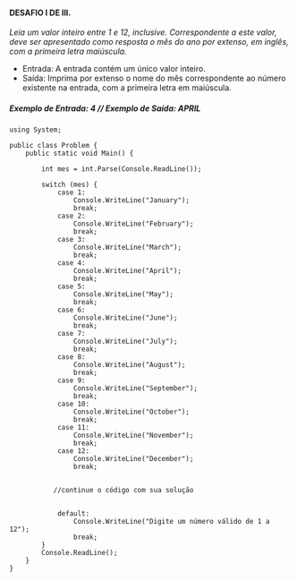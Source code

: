 #### DESAFIO I DE III.

*Leia um valor inteiro entre 1 e 12, inclusive. Correspondente a este valor, deve ser apresentado como resposta o mês do ano por extenso, em inglês, com a primeira letra maiúscula.*

- Entrada: A entrada contém um único valor inteiro.
- Saída: Imprima por extenso o nome do mês correspondente ao número existente na entrada, com a primeira letra em maiúscula.
 
##### Exemplo de Entrada: 4 //	Exemplo de Saída: APRIL

  
```
using System;

public class Problem {
    public static void Main() {

        int mes = int.Parse(Console.ReadLine());

        switch (mes) {
            case 1:
                Console.WriteLine("January");
                break;
            case 2:
                Console.WriteLine("February");
                break;
            case 3:
                Console.WriteLine("March");
                break;
            case 4:
                Console.WriteLine("April");
                break;
            case 5:
                Console.WriteLine("May");
                break;
            case 6:
                Console.WriteLine("June");
                break;
            case 7:
                Console.WriteLine("July");
                break;
            case 8:
                Console.WriteLine("August");
                break;
            case 9:
                Console.WriteLine("September");
                break;
            case 10:
                Console.WriteLine("October");
                break;
            case 11:
                Console.WriteLine("November");
                break;
            case 12:
                Console.WriteLine("December");
                break;
            
            
           //continue o código com sua solução


            default:
                Console.WriteLine("Digite um número válido de 1 a 12");
                break;
        }
        Console.ReadLine();
    }
}
  ``` 
